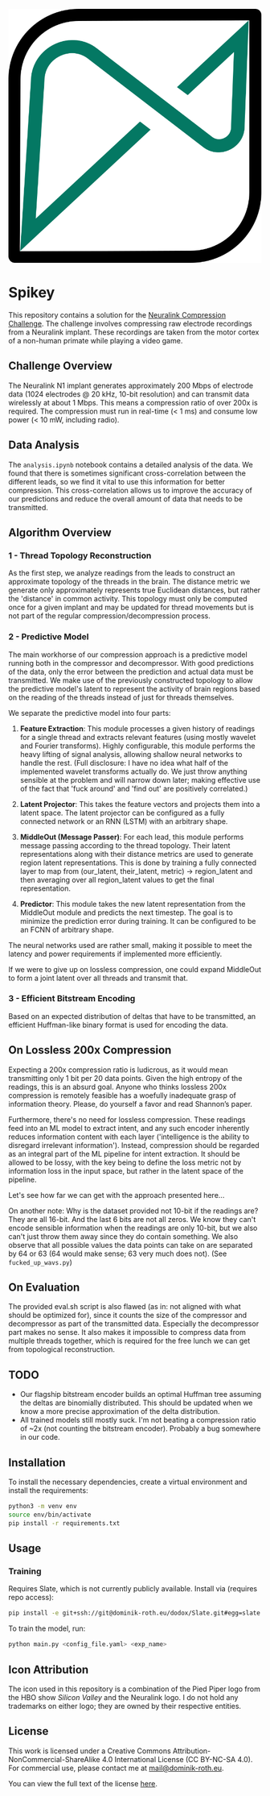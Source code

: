 <p align='center'>
  <img src='./spikey.svg'>
</p>

# Spikey

This repository contains a solution for the [Neuralink Compression Challenge](https://content.neuralink.com/compression-challenge/README.html). The challenge involves compressing raw electrode recordings from a Neuralink implant. These recordings are taken from the motor cortex of a non-human primate while playing a video game.

## Challenge Overview

The Neuralink N1 implant generates approximately 200 Mbps of electrode data (1024 electrodes @ 20 kHz, 10-bit resolution) and can transmit data wirelessly at about 1 Mbps. This means a compression ratio of over 200x is required. The compression must run in real-time (< 1 ms) and consume low power (< 10 mW, including radio).

## Data Analysis

The `analysis.ipynb` notebook contains a detailed analysis of the data. We found that there is sometimes significant cross-correlation between the different leads, so we find it vital to use this information for better compression. This cross-correlation allows us to improve the accuracy of our predictions and reduce the overall amount of data that needs to be transmitted.

## Algorithm Overview

### 1 - Thread Topology Reconstruction

As the first step, we analyze readings from the leads to construct an approximate topology of the threads in the brain. The distance metric we generate only approximately represents true Euclidean distances, but rather the 'distance' in common activity. This topology must only be computed once for a given implant and may be updated for thread movements but is not part of the regular compression/decompression process.

### 2 - Predictive Model

The main workhorse of our compression approach is a predictive model running both in the compressor and decompressor. With good predictions of the data, only the error between the prediction and actual data must be transmitted. We make use of the previously constructed topology to allow the predictive model's latent to represent the activity of brain regions based on the reading of the threads instead of just for threads themselves.

We separate the predictive model into four parts:

1. **Feature Extraction**: This module processes a given history of readings for a single thread and extracts relevant features (using mostly wavelet and Fourier transforms). Highly configurable, this module performs the heavy lifting of signal analysis, allowing shallow neural networks to handle the rest. (Full disclosure: I have no idea what half of the implemented wavelet transforms actually do. We just throw anything sensible at the problem and will narrow down later; making effective use of the fact that 'fuck around' and 'find out' are positively correlated.)

2. **Latent Projector**: This takes the feature vectors and projects them into a latent space. The latent projector can be configured as a fully connected network or an RNN (LSTM) with an arbitrary shape.

3. **MiddleOut (Message Passer)**: For each lead, this module performs message passing according to the thread topology. Their latent representations along with their distance metrics are used to generate region latent representations. This is done by training a fully connected layer to map from (our_latent, their_latent, metric) -> region_latent and then averaging over all region_latent values to get the final representation.

4. **Predictor**: This module takes the new latent representation from the MiddleOut module and predicts the next timestep. The goal is to minimize the prediction error during training. It can be configured to be an FCNN of arbitrary shape.

The neural networks used are rather small, making it possible to meet the latency and power requirements if implemented more efficiently.

If we were to give up on lossless compression, one could expand MiddleOut to form a joint latent over all threads and transmit that.

### 3 - Efficient Bitstream Encoding

Based on an expected distribution of deltas that have to be transmitted, an efficient Huffman-like binary format is used for encoding the data.

## On Lossless 200x Compression

Expecting a 200x compression ratio is ludicrous, as it would mean transmitting only 1 bit per 20 data points. Given the high entropy of the readings, this is an absurd goal. Anyone who thinks lossless 200x compression is remotely feasible has a woefully inadequate grasp of information theory. Please, do yourself a favor and read Shannon’s paper.

Furthermore, there's no need for lossless compression. These readings feed into an ML model to extract intent, and any such encoder inherently reduces information content with each layer ('intelligence is the ability to disregard irrelevant information'). Instead, compression should be regarded as an integral part of the ML pipeline for intent extraction. It should be allowed to be lossy, with the key being to define the loss metric not by information loss in the input space, but rather in the latent space of the pipeline.

Let's see how far we can get with the approach presented here...

On another note: Why is the dataset provided not 10-bit if the readings are? They are all 16-bit. And the last 6 bits are not all zeros. We know they can't encode sensible information when the readings are only 10-bit, but we also can't just throw them away since they do contain something. We also observe that all possible values the data points can take on are separated by 64 or 63 (64 would make sense; 63 very much does not). (See `fucked_up_wavs.py`)

## On Evaluation

The provided eval.sh script is also flawed (as in: not aligned with what should be optimized for), since it counts the size of the compressor and decompressor as part of the transmitted data. Especially the decompressor part makes no sense. It also makes it impossible to compress data from multiple threads together, which is required for the free lunch we can get from topological reconstruction.

## TODO

- Our flagship bitstream encoder builds an optimal Huffman tree assuming the deltas are binomially distributed. This should be updated when we know a more precise approximation of the delta distribution.
- All trained models still mostly suck. I'm not beating a compression ratio of ~2x (not counting the bitstream encoder). Probably a bug somewhere in our code.

## Installation

To install the necessary dependencies, create a virtual environment and install the requirements:

```bash
python3 -m venv env
source env/bin/activate
pip install -r requirements.txt
```

## Usage

### Training

Requires Slate, which is not currently publicly available. Install via (requires repo access):

```bash
pip install -e git+ssh://git@dominik-roth.eu/dodox/Slate.git#egg=slate
```

To train the model, run:

```bash
python main.py <config_file.yaml> <exp_name>
```

## Icon Attribution
The icon used in this repository is a combination of the Pied Piper logo from the HBO show _Silicon Valley_ and the Neuralink logo. I do not hold any trademarks on either logo; they are owned by their respective entities.

## License

This work is licensed under a Creative Commons Attribution-NonCommercial-ShareAlike 4.0 International License (CC BY-NC-SA 4.0). For commercial use, please contact me at [mail@dominik-roth.eu](mailto:mail@dominik-roth.eu).

You can view the full text of the license [here](LICENSE).